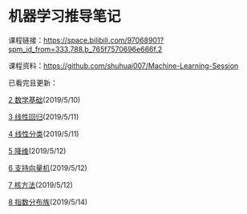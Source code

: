 # 机器学习推导笔记
课程链接：https://space.bilibili.com/97068901?spm_id_from=333.788.b_765f7570696e666f.2

课程资料：https://github.com/shuhuai007/Machine-Learning-Session

已看完且更新：

[2 数学基础](https://www.bilibili.com/video/av32905863)(2019/5/10)

[3 线性回归](https://www.bilibili.com/video/av31989606)(2019/5/11)

[4 线性分类](https://www.bilibili.com/video/av33101528)(2019/5/11)

[5 降维](https://www.bilibili.com/video/av32709936)(2019/5/12)

[6 支持向量机](https://www.bilibili.com/video/av28186618)(2019/5/12)

[7 核方法](https://www.bilibili.com/video/av34731384)(2019/5/12)

[8 指数分布族](https://www.bilibili.com/video/av33360526)(2019/5/14)

